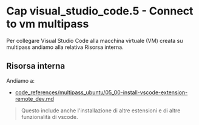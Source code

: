 # <a name="top"></a> Cap visual_studio_code.5 - Connect to vm multipass

Per collegare Visual Studio Code alla macchina virtuale (VM) creata su multipass andiamo alla relativa Risorsa interna.


## Risorsa interna

Andiamo a:

- [code_references/multipass_ubuntu/05_00-install-vscode-extension-remote_dev.md](https://github.com/flaviobordonidev/leanpubabrandnewcms/blob/master/code_references/multipass_ubuntu/05_00-install-vscode-extension-remote_dev.md)

> Questo include anche l'installazione di altre estensioni e di altre funzionalità di vscode. 
